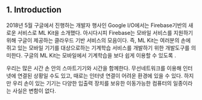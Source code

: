 ## 1. Introduction
 2018년 5월 구글에서 진행하는 개발자 행사인 Google I/O에서는 Firebase기반의 새로운 서비스로 ML Kit을 소개했다. 아시다시피 Firebase는 모바일 서비스를 지원하기 위해 구글이 제공하는 클라우드 기반 서비스의 모음이다. 즉, ML Kit는 여러분의 손에 쥐고 있는 모바일 기기를 대상으로하는 기계학습 서비스를 개발하기 위한 개발도구를 의미한다. 구글의 ML Kit는 모바일에서 기계학습을 보다 쉽게 이용할 수 있도록 .

 우리는 많은 시간 손 안의 스마트기기와 시간을 함께한다. 무선네트워크를 이용해 인터넷에 연결된 상황일 수도 있고, 때로는 인터넷 연결이 어려운 환경에 있을 수 있다. 하지만 우리 손이 있는 기기는 다양한 입출력 장치를 보유한 이동가능한 컴퓨터의 일종이라는 사실은 변함이 없다. 
